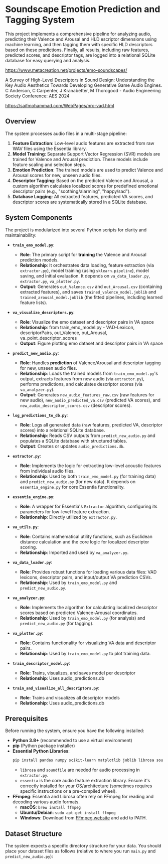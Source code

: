 # Soundscape Emotion Prediction and Tagging System

This project implements a comprehensive pipeline for analyzing audio, predicting their Valence and Arousal and HLD escriptor dimensions using machine learning, and then tagging them with specific HLD descriptors based on these predictions. Finally, all results, including raw features, predicted scores, and descriptor tags, are logged into a relational SQLite database for easy querying and analysis.

https://www.metacreation.net/projects/emo-soundscapes/

A Survey of High-Level Descriptors in Sound Design: Understanding the Key Audio Aesthetics Towards Developing Generative Game Audio Engines. C Anderson, C Carpenter, J Kranabetter, M Thorogood - Audio Engineering Society Conference: AES 2024


https://saifmohammad.com/WebPages/nrc-vad.html

## Overview

The system processes audio files in a multi-stage pipeline:
1.  **Feature Extraction**: Low-level audio features are extracted from raw WAV files using the Essentia library.
2.  **Model Training**: Separate Support Vector Regression (SVR) models are trained for Valence and Arousal prediction. These models include feature scaling and selection steps.
3.  **Emotion Prediction**: The trained models are used to predict Valence and Arousal scores for new, unseen audio files.
4.  **Descriptor Tagging**: Based on the predicted Valence and Arousal, a custom algorithm calculates localized scores for predefined emotional descriptor pairs (e.g., "soothing/alarming", "happy/sad").
5.  **Database Logging**: All extracted features, predicted VA scores, and descriptor scores are systematically stored in a SQLite database.

## System Components

The project is modularized into several Python scripts for clarity and maintainability:

* **`train_emo_model.py`**:
    * **Role**: The primary script for **training** the Valence and Arousal prediction models.
    * **Relationship**: It orchestrates data loading, feature extraction (via `extractor.py`), model training (using `sklearn.pipeline`), model saving, and initial evaluation. It depends on `va_data_loader.py`, `extractor.py`, `va_plotter.py`.
    * **Output**: Generates `out_Valence.csv` and `out_Arousal.csv` (containing extracted features), and saves `trained_valence_model.joblib` and `trained_arousal_model.joblib` (the fitted pipelines, including learned feature lists).

* **`va_visualize_descriptors.py`**:
    * **Role**: Visualize the emo dataset and descriptor pairs in VA space
    * **Relationship**: from train_emo_model.py - VAD-Lexicon, descriptorPairs, out_Valence, out_Arousal, va_point_descriptor_scores
    * **Output**: Figure plotting emo dataset and descriptor pairs in VA space

* **`predict_new_audio.py`**:
    * **Role**: Handles **prediction** of Valence/Arousal and descriptor tagging for new, unseen audio files.
    * **Relationship**: Loads the trained models from `train_emo_model.py`'s output, extracts features from new audio (via `extractor.py`), performs predictions, and calculates descriptor scores (via `va_analyzer.py`).
    * **Output**: Generates `new_audio_features_raw.csv` (raw features for new audio), `new_audio_predicted_va.csv` (predicted VA scores), and `new_audio_descriptor_scores.csv` (descriptor scores).

* **`log_predictions_to_db.py`**:
    * **Role**: Logs all generated data (raw features, predicted VA, descriptor scores) into a relational SQLite database.
    * **Relationship**: Reads CSV outputs from `predict_new_audio.py` and populates a SQLite database with structured tables.
    * **Output**: Creates or updates `audio_predictions.db`.

* **`extractor.py`**:
    * **Role**: Implements the logic for extracting low-level acoustic features from individual audio files.
    * **Relationship**: Used by both `train_emo_model.py` (for training data) and `predict_new_audio.py` (for new data). It depends on `essentia_engine.py` for core Essentia functionality.

* **`essentia_engine.py`**:
    * **Role**: A wrapper for Essentia's `Extractor` algorithm, configuring its parameters for low-level feature extraction.
    * **Relationship**: Directly utilized by `extractor.py`.

* **`va_utils.py`**:
    * **Role**: Contains mathematical utility functions, such as Euclidean distance calculation and the core logic for localized descriptor scoring.
    * **Relationship**: Imported and used by `va_analyzer.py`.

* **`va_data_loader.py`**:
    * **Role**: Provides robust functions for loading various data files: VAD lexicons, descriptor pairs, and input/output VA prediction CSVs.
    * **Relationship**: Used by `train_emo_model.py` and `predict_new_audio.py`.

* **`va_analyzer.py`**:
    * **Role**: Implements the algorithm for calculating localized descriptor scores based on predicted Valence-Arousal coordinates.
    * **Relationship**: Used by `train_emo_model.py` (for analysis) and `predict_new_audio.py` (for tagging).

* **`va_plotter.py`**:
    * **Role**: Contains functionality for visualizing VA data and descriptor pairs.
    * **Relationship**: Used by `train_emo_model.py` to plot training data.

* **`train_descriptor_model.py`**:
    * **Role**: Trains, visualizes, and saves model per descriptor
    * **Relationship**: Uses audio_predictions.db

* **`train_and_visualize_all_descriptors.py`**:
    * **Role**: Trains and visualizes all descriptor models 
    * **Relationship**: Uses audio_predictions.db

## Prerequisites

Before running the system, ensure you have the following installed:

* **Python 3.8+** (recommended to use a virtual environment)
* **pip** (Python package installer)
* **Essential Python Libraries**:
    ```bash
    pip install pandas numpy scikit-learn matplotlib joblib librosa soundfile essentia
    ```
    * `librosa` and `soundfile` are needed for audio processing in `extractor.py`.
    * `essentia` is the core audio feature extraction library. Ensure it's correctly installed for your OS/architecture (sometimes requires specific instructions or a pre-compiled wheel).
* **FFmpeg**: Essentia and Librosa often rely on FFmpeg for reading and decoding various audio formats.
    * **macOS**: `brew install ffmpeg`
    * **Ubuntu/Debian**: `sudo apt-get install ffmpeg`
    * **Windows**: Download from [FFmpeg website](https://ffmpeg.org/download.html) and add to PATH.

## Dataset Structure

The system expects a specific directory structure for your data. You should place your dataset files as follows (relative to where you run `main.py` and `predict_new_audio.py`):